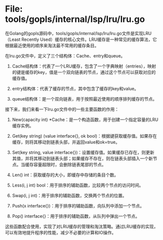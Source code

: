 # File: tools/gopls/internal/lsp/lru/lru.go

在Golang的gopls源码中，tools/gopls/internal/lsp/lru/lru.go文件是实现LRU（Least Recently Used）缓存的核心文件。LRU缓存是一种常见的缓存算法，它根据最近使用的顺序来淘汰最不常用的缓存条目。

在lru.go文件中，定义了三个结构体：Cache、entry和queue。

1. Cache结构体：代表了一个LRU缓存，包含了一个字典映射（entries），映射的键是缓存的key，值是一个双向链表的节点，通过这个节点可以获取对应的缓存值。
   
2. entry结构体：代表了缓存的节点，其中包含了缓存的key和value。

3. queue结构体：是一个双向链表，用于按照最近使用的顺序排列缓存的节点。

接下来，我们来看一下lru.go文件中的一些主要函数的作用：

1. New(capacity int) *Cache：是一个构造函数，用于创建一个指定容量的LRU缓存实例。
   
2. Get(key string) (value interface{}, ok bool)：根据键获取缓存值。如果存在缓存，则将其移动到链表头部，并返回value和ok=true。
  
3. Set(key string, value interface{})：设置缓存值。如果缓存已存在，则更新其值，并将其移动到链表头部；如果缓存不存在，则在链表头部插入一个新节点。当缓存容量超限时，会删除链表尾部的节点。

4. Len() int：获取缓存的大小，即缓存中存储的条目个数。

5. Less(i, j int) bool：用于排序的辅助函数，比较两个节点的访问时间。

6. Swap(i, j int)：用于排序的辅助函数，交换两个节点的位置。

7. Push(x interface{})：用于排序的辅助函数，向队列中添加一个节点。

8. Pop() interface{}：用于排序的辅助函数，从队列中弹出一个节点。

这些函数配合使用，实现了对LRU缓存的管理和淘汰策略。通过LRU缓存的实现，可以有效地提升程序的性能，减少不必要的计算和IO操作。

